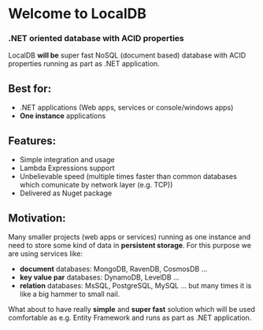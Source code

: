 # Welcome to LocalDB
### .NET oriented database with ACID properties

LocalDB **will be** super fast NoSQL (document based) database with ACID properties running as part as .NET application.

## Best for: 
* .NET applications (Web apps, services or console/windows apps)
* **One instance** applications

## Features: 
* Simple integration and usage
* Lambda Expressions support
* Unbelievable speed (multiple times faster than common databases which comunicate by network layer (e.g. TCP))
* Delivered as Nuget package

## Motivation: 
Many smaller projects (web apps or services) running as one instance and need to store some kind of data in **persistent storage**. 
For this purpose we are using services like:
* **document** databases: MongoDB, RavenDB, CosmosDB ...
* **key value par** databases: DynamoDB, LevelDB ...
* **relation** databases: MsSQL, PostgreSQL, MySQL ...
but many times it is like a big hammer to small nail. 

What about to have really **simple** and **super fast** solution which will be used comfortable as e.g. Entity Framework and runs as part as .NET application.
